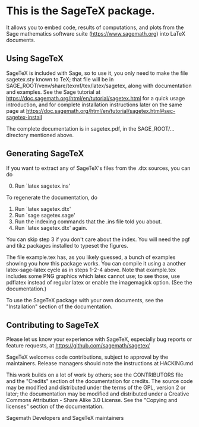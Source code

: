 # This is the SageTeX package. 

It allows you to embed code, results of
computations, and plots from the Sage mathematics software suite
(https://www.sagemath.org) into LaTeX documents.

## Using SageTeX

SageTeX is included with Sage, so to use it, you only need to make the
file sagetex.sty known to TeX; that file will be in
SAGE_ROOT/venv/share/texmf/tex/latex/sagetex, along with
documentation and examples. See the Sage tutorial at
https://doc.sagemath.org/html/en/tutorial/sagetex.html 
for a quick usage introduction, and for complete installation
instructions later on the same page at
https://doc.sagemath.org/html/en/tutorial/sagetex.html#sec-sagetex-install

The complete documentation is in sagetex.pdf, in
the SAGE_ROOT/... directory mentioned above.

## Generating SageTeX

If you want to extract any of SageTeX's files from the .dtx sources, you
can do

  0. Run `latex sagetex.ins'

To regenerate the documentation, do

  1. Run `latex sagetex.dtx'
  2. Run `sage sagetex.sage'
  3. Run the indexing commands that the .ins file told you about.
  4. Run `latex sagetex.dtx' again.

You can skip step 3 if you don't care about the index. You will need the
pgf and tikz packages installed to typeset the figures.

The file example.tex has, as you likely guessed, a bunch of examples
showing you how this package works. You can compile it using a another
latex-sage-latex cycle as in steps 1-2-4 above. Note that example.tex
includes some PNG graphics which latex cannot use; to see those, use
pdflatex instead of regular latex or enable the imagemagick option. (See
the documentation.)

To use the SageTeX package with your own documents, see the
"Installation" section of the documentation.

## Contributing to SageTeX

Please let us know your experience with SageTeX, especially bug
reports or feature requests, at 
https://github.com/sagemath/sagetex/

SageTeX welcomes code contributions, subject to approval by the
maintainers.  Release managers should note the instructions at HACKING.md

This work builds on a lot of work by others; see the CONTRIBUTORS file
and the "Credits" section of the documentation for credits. The source
code may be modified and distributed under the terms of the GPL, version
2 or later; the documentation may be modified and distributed under a
Creative Commons Attribution - Share Alike 3.0 License. See the "Copying
and licenses" section of the documentation.

Sagemath Developers and SageTeX maintainers
